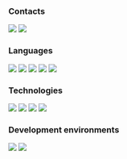### Contacts

[![](https://img.shields.io/badge/VK-161B22?style=for-the-badge&logo=vk&logoColor=ffffff)](http://vk.com/matvenoid) [![](https://img.shields.io/badge/Telegram-161B22?style=for-the-badge&logo=telegram&logoColor=ffffff)](https://t.me/matvenoid)

### Languages

![](https://img.shields.io/badge/python-161B22?style=for-the-badge&logo=python&logoColor=ffffff)
![](https://img.shields.io/badge/C%23-161B22?style=for-the-badge&logo=csharp&logoColor=ffffff)
![](https://img.shields.io/badge/pascal-161B22?style=for-the-badge&logo=pascal&logoColor=ffffff)
![](https://img.shields.io/badge/html-161B22?style=for-the-badge&logo=html5&logoColor=ffffff)
![](https://img.shields.io/badge/css-161B22?style=for-the-badge&logo=css3&logoColor=ffffff)

### Technologies

![](https://img.shields.io/badge/git-161B22?style=for-the-badge&logo=git&logoColor=ffffff)
![](https://img.shields.io/badge/django-161B22?style=for-the-badge&logo=django&logoColor=ffffff)
![](https://img.shields.io/badge/postgresql-161B22?style=for-the-badge&logo=postgresql&logoColor=ffffff)
![](https://img.shields.io/badge/mssql-161B22?style=for-the-badge&logo=mssql&logoColor=ffffff)

### Development environments

![](https://img.shields.io/badge/pycharm-161B22?style=for-the-badge&logo=pycharm&logoColor=ffffff)
![](https://img.shields.io/badge/rider-161B22?style=for-the-badge&logo=rider&logoColor=ffffff)
